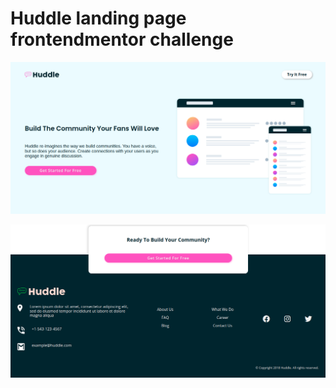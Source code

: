 # Huddle landing page frontendmentor challenge

![Preview](images/Screenshot_2023-06-13-15-16-29_1366x768.png)

![Preview2](images/Screenshot_2023-06-13-15-17-26_1366x768.png)
